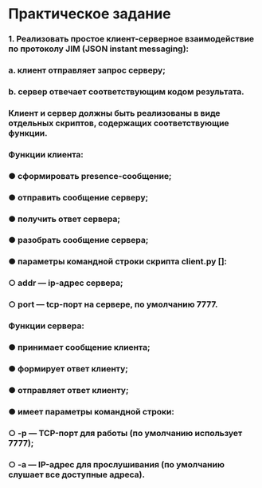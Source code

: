 # Практическое задание
### 1. Реализовать простое клиент-серверное взаимодействие по протоколу JIM (JSON instant messaging):
### a. клиент отправляет запрос серверу;
### b. сервер отвечает соответствующим кодом результата.
### Клиент и сервер должны быть реализованы в виде отдельных скриптов, содержащих соответствующие функции.
### Функции клиента:
### ● сформировать presence-сообщение;
### ● отправить сообщение серверу;
### ● получить ответ сервера;
### ● разобрать сообщение сервера;
### ● параметры командной строки скрипта client.py <addr> [<port>]:
### ○ addr — ip-адрес сервера;
### ○ port — tcp-порт на сервере, по умолчанию 7777.
### Функции сервера:
### ● принимает сообщение клиента;
###   ● формирует ответ клиенту;
### ● отправляет ответ клиенту;
### ● имеет параметры командной строки:
### ○ -p <port> — TCP-порт для работы (по умолчанию использует 7777);
### ○ -a <addr> — IP-адрес для прослушивания (по умолчанию слушает все доступные адреса).
